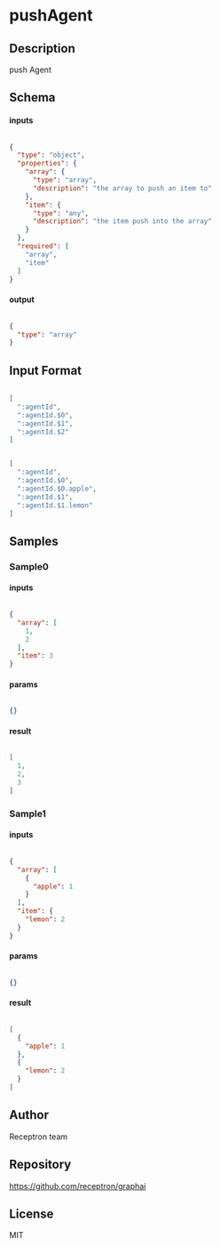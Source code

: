 # pushAgent

## Description

push Agent

## Schema

#### inputs

```json

{
  "type": "object",
  "properties": {
    "array": {
      "type": "array",
      "description": "the array to push an item to"
    },
    "item": {
      "type": "any",
      "description": "the item push into the array"
    }
  },
  "required": [
    "array",
    "item"
  ]
}

````

#### output

```json

{
  "type": "array"
}

````

## Input Format

```json

[
  ":agentId",
  ":agentId.$0",
  ":agentId.$1",
  ":agentId.$2"
]

````
```json

[
  ":agentId",
  ":agentId.$0",
  ":agentId.$0.apple",
  ":agentId.$1",
  ":agentId.$1.lemon"
]

````

## Samples

### Sample0

#### inputs

```json

{
  "array": [
    1,
    2
  ],
  "item": 3
}

````

#### params

```json

{}

````

#### result

```json

[
  1,
  2,
  3
]

````
### Sample1

#### inputs

```json

{
  "array": [
    {
      "apple": 1
    }
  ],
  "item": {
    "lemon": 2
  }
}

````

#### params

```json

{}

````

#### result

```json

[
  {
    "apple": 1
  },
  {
    "lemon": 2
  }
]

````

## Author

Receptron team

## Repository

https://github.com/receptron/graphai

## License

MIT

